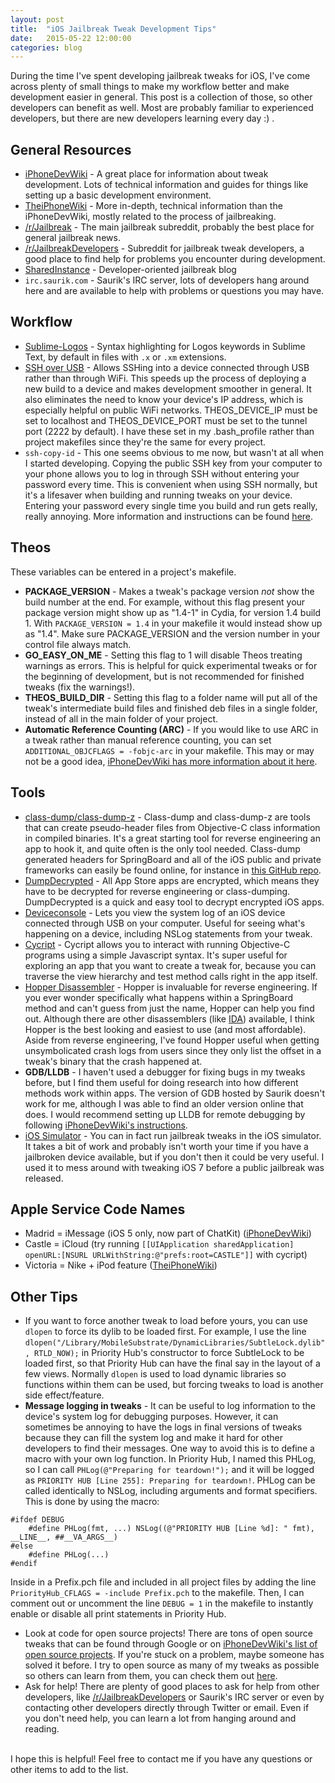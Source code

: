 ```yaml
---
layout: post
title:  "iOS Jailbreak Tweak Development Tips"
date:   2015-05-22 12:00:00
categories: blog
---
```


During the time I've spent developing jailbreak tweaks for iOS, I've come across plenty of small things to make my workflow better and make development easier in general. This post is a collection of those, so other developers can benefit as well. Most are probably familiar to experienced developers, but there are new developers learning every day :) .

## General Resources
* [iPhoneDevWiki](http://iphonedevwiki.net/) - A great place for information about tweak development. Lots of technical information and guides for things like setting up a basic development environment.
* [TheiPhoneWiki](https://www.theiphonewiki.com/wiki/Main_Page) - More in-depth, technical information than the iPhoneDevWiki, mostly related to the process of jailbreaking.
* [/r/Jailbreak](http://www.reddit.com/r/jailbreak) - The main jailbreak subreddit, probably the best place for general jailbreak news.
* [/r/JailbreakDevelopers](http://www.reddit.com/r/jailbreakdevelopers) - Subreddit for jailbreak tweak developers, a good place to find help for problems you encounter during development.
* [SharedInstance](http://sharedinstance.net) - Developer-oriented jailbreak blog
* `irc.saurik.com` - Saurik's IRC server, lots of developers hang around here and are available to help with problems or questions you may have.

## Workflow

* [Sublime-Logos](https://github.com/Cykey/Sublime-Logos) - Syntax highlighting for Logos keywords in Sublime Text, by default in files with `.x` or `.xm` extensions.
* [SSH over USB](http://iphonedevwiki.net/index.php/SSH_Over_USB) - Allows SSHing into a device connected through USB rather than through WiFi. This speeds up the process of deploying a new build to a device and makes development smoother in general. It also eliminates the need to know your device's IP address, which is especially helpful on public WiFi networks. THEOS\_DEVICE\_IP must be set to localhost and THEOS\_DEVICE\_PORT must be set to the tunnel port (2222 by default). I have these set in my .bash\_profile rather than project makefiles since they're the same for every project.
* `ssh-copy-id` - This one seems obvious to me now, but wasn't at all when I started developing. Copying the public SSH key from your computer to your phone allows you to log in through SSH without entering your password every time. This is convenient when using SSH normally, but it's a lifesaver when building and running tweaks on your device. Entering your password every single time you build and run gets really, really annoying. More information and instructions can be found [here](http://www.thegeekstuff.com/2008/11/3-steps-to-perform-ssh-login-without-password-using-ssh-keygen-ssh-copy-id/).


## Theos

These variables can be entered in a project's makefile.

* __PACKAGE\_VERSION__ - Makes a tweak's package version _not_ show the build number at the end. For example, without this flag present your package version might show up as "1.4-1" in Cydia, for version 1.4 build 1. With `PACKAGE_VERSION = 1.4` in your makefile it would instead show up as "1.4". Make sure PACKAGE\_VERSION and the version number in your control file always match.
* __GO\_EASY\_ON\_ME__ - Setting this flag to 1 will disable Theos treating warnings as errors. This is helpful for quick experimental tweaks or for the beginning of development, but is not recommended for finished tweaks (fix the warnings!).
* __THEOS\_BUILD\_DIR__ - Setting this flag to a folder name will put all of the tweak's intermediate build files and finished deb files in a single folder, instead of all in the main folder of your project.
* __Automatic Reference Counting (ARC)__ - If you would like to use ARC in a tweak rather than manual reference counting, you can set `ADDITIONAL_OBJCFLAGS = -fobjc-arc` in your makefile. This may or may not be a good idea, [iPhoneDevWiki has more information about it here](http://iphonedevwiki.net/index.php/Using_ARC_in_tweaks).

## Tools
* [class-dump/class-dump-z](http://stevenygard.com/projects/class-dump/) - Class-dump and class-dump-z are tools that can create pseudo-header files from Objective-C class information in compiled binaries. It's a great starting tool for reverse engineering an app to hook it, and quite often is the only tool needed. Class-dump generated headers for SpringBoard and all of the iOS public and private frameworks can easily be found online, for instance in [this GitHub repo](https://github.com/MP0w/iOS-Headers).
* [DumpDecrypted](https://github.com/stefanesser/dumpdecrypted) - All App Store apps are encrypted, which means they have to be decrypted for reverse engineering or class-dumping. DumpDecrypted is a quick and easy tool to decrypt encrypted iOS apps.
* [Deviceconsole](https://github.com/rpetrich/deviceconsole) - Lets you view the system log of an iOS device connected through USB on your computer. Useful for seeing what's happening on a device, including NSLog statements from your tweak.
* [Cycript](http://www.cycript.org/) - Cycript allows you to interact with running Objective-C programs using a simple Javascript syntax. It's super useful for exploring an app that you want to create a tweak for, because you can traverse the view hierarchy and test method calls right in the app itself.
* [Hopper Disassembler](http://hopperapp.com/) - Hopper is invaluable for reverse engineering. If you ever wonder specifically what happens within a SpringBoard method and can't guess from just the name, Hopper can help you find out. Although there are other disassemblers (like [IDA](https://www.hex-rays.com/products/ida/)) available, I think Hopper is the best looking and easiest to use (and most affordable). Aside from reverse engineering, I've found Hopper useful when getting unsymbolicated crash logs from users since they only list the offset in a tweak's binary that the crash happened at.
* __GDB/LLDB__ - I haven't used a debugger for fixing bugs in my tweaks before, but I find them useful for doing research into how different methods work within apps. The version of GDB hosted by Saurik doesn't work for me, although I was able to find an older version online that does. I would recommend setting up LLDB for remote debugging by following [iPhoneDevWiki's instructions](http://iphonedevwiki.net/index.php/Debugserver).
* [iOS Simulator](http://sharedinstance.net/2013/10/running-tweaks-in-simulator/) - You can in fact run jailbreak tweaks in the iOS simulator. It takes a bit of work and probably isn't worth your time if you have a jailbroken device available, but if you don't then it could be very useful. I used it to mess around with tweaking iOS 7 before a public jailbreak was released.

## Apple Service Code Names
* Madrid = iMessage (iOS 5 only, now part of ChatKit) ([iPhoneDevWiki](http://iphonedevwiki.net/index.php/ChatKit.framework))
* Castle = iCloud (try running `[[UIApplication sharedApplication] openURL:[NSURL URLWithString:@"prefs:root=CASTLE"]]` with cycript)
* Victoria = Nike + iPod feature ([TheiPhoneWiki](https://www.theiphonewiki.com/wiki/Victoria))

## Other Tips
* If you want to force another tweak to load before yours, you can use `dlopen` to force its dylib to be loaded first. For example, I use the line `dlopen("/Library/MobileSubstrate/DynamicLibraries/SubtleLock.dylib", RTLD_NOW);` in Priority Hub's constructor to force SubtleLock to be loaded first, so that Priority Hub can have the final say in the layout of a few views. Normally `dlopen` is used to load dynamic libraries so functions within them can be used, but forcing tweaks to load is another side effect/feature.
* __Message logging in tweaks__ - It can be useful to log information to the device's system log for debugging purposes. However, it can sometimes be annoying to have the logs in final versions of tweaks because they can fill the system log and make it hard for other developers to find their messages. One way to avoid this is to define a macro with your own log function. In Priority Hub, I named this PHLog, so I can call `PHLog(@"Preparing for teardown!");` and it will be logged as `PRIORITY HUB [Line 255]: Preparing for teardown!`. PHLog can be called identically to NSLog, including arguments and format specifiers. This is done by using the macro: 

```
#ifdef DEBUG
	#define PHLog(fmt, ...) NSLog((@"PRIORITY HUB [Line %d]: " fmt), __LINE__, ##__VA_ARGS__)
#else
	#define PHLog(...)
#endif
```
Inside in a Prefix.pch file and included in all project files by adding the line `PriorityHub_CFLAGS = -include Prefix.pch` to the makefile. Then, I can comment out or uncomment the line `DEBUG = 1` in the makefile to instantly enable or disable all print statements in Priority Hub.

* Look at code for open source projects! There are tons of open source tweaks that can be found through Google or on [iPhoneDevWiki's list of open source projects](http://iphonedevwiki.net/index.php/Open_Source_Projects). If you're stuck on a problem, maybe someone has solved it before. I try to open source as many of my tweaks as possible so others can learn from them, you can check them out [here](https://github.com/thomasfinch?tab=repositories).
* Ask for help! There are plenty of good places to ask for help from other developers, like [/r/JailbreakDevelopers](http://www.reddit.com/r/jailbreakdevelopers) or Saurik's IRC server or even by contacting other developers directly through Twitter or email. Even if you don't need help, you can learn a lot from hanging around and reading.


<br />
I hope this is helpful! Feel free to contact me if you have any questions or other items to add to the list.
